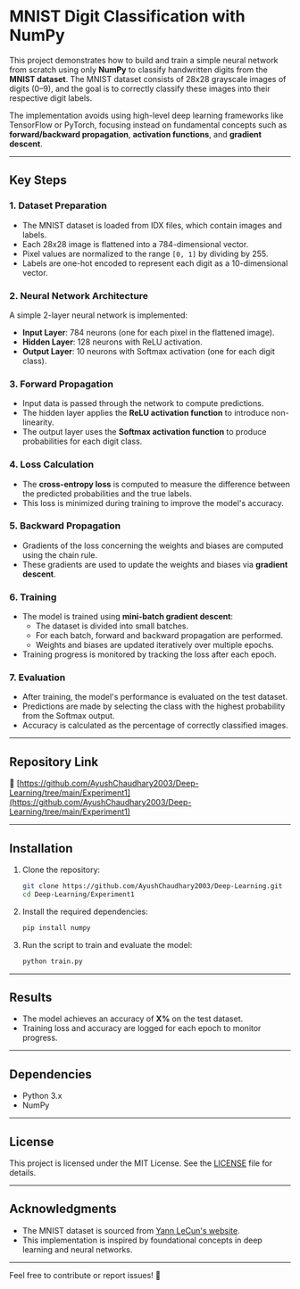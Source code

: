 # MNIST Digit Classification with NumPy

This project demonstrates how to build and train a simple neural network from scratch using only **NumPy** to classify handwritten digits from the **MNIST dataset**. The MNIST dataset consists of 28x28 grayscale images of digits (0–9), and the goal is to correctly classify these images into their respective digit labels.

The implementation avoids using high-level deep learning frameworks like TensorFlow or PyTorch, focusing instead on fundamental concepts such as **forward/backward propagation**, **activation functions**, and **gradient descent**.

---

## Key Steps

### 1. Dataset Preparation
- The MNIST dataset is loaded from IDX files, which contain images and labels.
- Each 28x28 image is flattened into a 784-dimensional vector.
- Pixel values are normalized to the range `[0, 1]` by dividing by 255.
- Labels are one-hot encoded to represent each digit as a 10-dimensional vector.

### 2. Neural Network Architecture
A simple 2-layer neural network is implemented:
- **Input Layer**: 784 neurons (one for each pixel in the flattened image).
- **Hidden Layer**: 128 neurons with ReLU activation.
- **Output Layer**: 10 neurons with Softmax activation (one for each digit class).

### 3. Forward Propagation
- Input data is passed through the network to compute predictions.
- The hidden layer applies the **ReLU activation function** to introduce non-linearity.
- The output layer uses the **Softmax activation function** to produce probabilities for each digit class.

### 4. Loss Calculation
- The **cross-entropy loss** is computed to measure the difference between the predicted probabilities and the true labels.
- This loss is minimized during training to improve the model's accuracy.

### 5. Backward Propagation
- Gradients of the loss concerning the weights and biases are computed using the chain rule.
- These gradients are used to update the weights and biases via **gradient descent**.

### 6. Training
- The model is trained using **mini-batch gradient descent**:
  - The dataset is divided into small batches.
  - For each batch, forward and backward propagation are performed.
  - Weights and biases are updated iteratively over multiple epochs.
- Training progress is monitored by tracking the loss after each epoch.

### 7. Evaluation
- After training, the model's performance is evaluated on the test dataset.
- Predictions are made by selecting the class with the highest probability from the Softmax output.
- Accuracy is calculated as the percentage of correctly classified images.

---
## Repository Link
🔗 [https://github.com/AyushChaudhary2003/Deep-Learning/tree/main/Experiment1](https://github.com/AyushChaudhary2003/Deep-Learning/tree/main/Experiment1)

---

## Installation
1. Clone the repository:
   ```bash
   git clone https://github.com/AyushChaudhary2003/Deep-Learning.git
   cd Deep-Learning/Experiment1
   ```

2. Install the required dependencies:
   ```bash
   pip install numpy
   ```

3. Run the script to train and evaluate the model:
   ```bash
   python train.py
   ```

---

## Results
- The model achieves an accuracy of **X%** on the test dataset.
- Training loss and accuracy are logged for each epoch to monitor progress.

---

## Dependencies
- Python 3.x
- NumPy

---

## License
This project is licensed under the MIT License. See the [LICENSE](LICENSE) file for details.

---

## Acknowledgments
- The MNIST dataset is sourced from [Yann LeCun's website](http://yann.lecun.com/exdb/mnist/).
- This implementation is inspired by foundational concepts in deep learning and neural networks.

---

Feel free to contribute or report issues! 🚀
